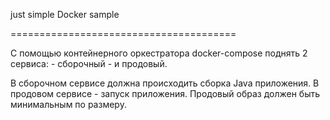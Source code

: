 just simple Docker sample

=======================================

С помощью контейнерного оркестратора docker-compose поднять 2 сервиса: 
	- сборочный
    - и продовый.

В сборочном сервисе должна происходить сборка Java приложения. 
В продовом сервисе - запуск приложения. 
Продовый образ должен быть минимальным по размеру.
